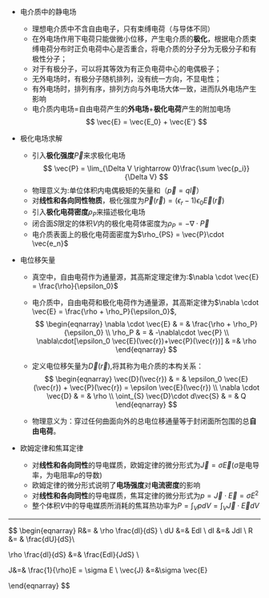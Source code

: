 + 电介质中的静电场
  + 理想电介质中不含自由电子，只有束缚电荷（与导体不同）
  + 在外电场作用下电荷只能做微小位移，产生电介质的**极化**，根据电介质束缚电荷分布时正负电荷中心是否重合，将电介质的分子分为无极分子和有极性分子；
  + 对于有极分子，可以将其等效为有正负电荷中心的电偶极子；
  + 无外电场时，有极分子随机排列，没有统一方向，不显电性；
  + 有外电场时，排列有序，排列方向与外电场大体一致，进而队外电场产生影响
  + 电介质内电场=自由电荷产生的**外电场**+**极化电荷**产生的附加电场
  $$
  \vec{E} = \vec{E_0} + \vec{E'}
  $$


+ 极化电场求解
  + 引入**极化强度**$\vec{P}$来求极化电场
  $$
  \vec{P} = \lim_{\Delta V \rightarrow 0}\frac{\sum \vec{p_i}}{\Delta V}
  $$
  + 物理意义为:单位体积内电偶极矩的矢量和（$\vec{p} = q\vec{l}$）
  + 对**线性和各向同性物质**，极化强度为$\vec{P}(\vec{r}) = (\epsilon_r - 1)\epsilon_0 \vec{E}(\vec{r})$
  + 引入**极化电荷密度**$\rho_P$来描述极化电场
  + 闭合面$S$限定的体积$V$内的极化电荷体密度为$\rho_P = -\nabla\cdot \vec{P}$
  + 电介质表面上的极化电荷面密度为$\rho_{PS} = \vec{P}\cdot \vec{e_n}$



+ 电位移矢量
  + 真空中，自由电荷作为通量源，其高斯定理定律为:$\nabla \cdot \vec{E} = \frac{\rho}{\epsilon_0}$
  + 电介质中，自由电荷和极化电荷作为通量源，其高斯定律为$\nabla \cdot \vec{E} = \frac{\rho + \rho_P}{\epsilon_0}$,
  $$
  \begin{eqnarray}
  \nabla \cdot \vec{E} & = & \frac{\rho + \rho_P}{\epsilon_0} \\
  \rho_P & = & -\nabla\cdot \vec{P} \\
  \nabla\cdot[\epsilon_0 \vec{E}(\vec{r})+\vec{P}(\vec{r})] & =& \rho    
  \end{eqnarray}
  $$

  + 定义电位移矢量为$\vec{D}(\vec{r})$,将其称为电介质的本构关系：
  $$
  \begin{eqnarray}
  \vec{D}(\vec{r}) & = & \epsilon_0 \vec{E}(\vec{r}) + \vec{P}(\vec{r}) = \epsilon \vec{E}(\vec{r}) \\
  \nabla \cdot \vec{D} & = & \rho \\
  \oint_{S} \vec{D}\cdot d\vec{S} & = & Q
  \end{eqnarray}
  $$

  + 物理意义为：穿过任何曲面向外的总电位移通量等于封闭面所包围的总**自由电荷**。



+ 欧姆定律和焦耳定律
  + 对**线性和各向同性**的导电媒质，欧姆定律的微分形式为$\vec{J} = \sigma \vec{E}$($\sigma$是电导率，为电阻率$\rho$的导数)
  + 欧姆定律的微分形式说明了**电场强度**对**电流密度**的影响
  + 对**线性和各向同性**的导电媒质，焦耳定律的微分形式为$p= \vec{J}\cdot \vec{E} = \sigma E^2$
  + 整个体积$V$中的导电媒质所消耗的焦耳热功率为$P = \int_{V}pdV = \int_{V}\vec{J}\cdot \vec{E}dV$

***

$$
\begin{eqnarray}
R&= & \rho \frac{dl}{dS} \\
dU &=& Edl \\
dI &=& Jdl \\
R &= & \frac{dU}{dS}\\

\rho \frac{dl}{dS} &=& \frac{Edl}{JdS} \\

J&=& \frac{1}{\rho}E = \sigma E \\
\vec{J} &=&\sigma \vec{E}

\end{eqnarray}
$$



